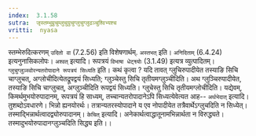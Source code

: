 ```yaml
---
index:  3.1.58
sutra:  जृस्तम्भुम्रुचुम्लुचुग्रुचुग्लुचुग्लुढञ्चुश्विभ्यश्च
vritti:  nyasa
---
```


स्तम्भेरुदित्करणम् `उदितो वा` (7.2.56) इति विशेषणार्थम्. `अस्तभत्` इति। `अनिदिताम्` (6.4.24) इत्यनुनासिकलोपः। `अश्वत्` इत्यादि। रूपत्रयं `विभाषा धेट्श्व्योः` (3.1.49) इत्यत्र व्युत्पादितम्। `ग्लुचुग्लुञ्स्वोरन्यतरोपादाने रूपत्रयं सिध्यति` इति। कथं कृत्वा ? यदि तावत् ग्लुचिरुपादीयेत तस्याङि सिचि चाग्लुचत्, अग्लोचीदित्येतद्रूपद्वयं सिध्यति; ग्लुञ्चेस्तु सिचि तृतीयमग्लुञ्चीदिति। अथ ग्लुञ्चिरुपादीयेत, तस्याङि सिचि चाग्लुचत्, अग्लुञ्चीदिति रूपद्वयं सिध्यति। ग्लुचेस्तु सिचि तृतीयमग्लोचीदिति। यद्येवम्, किमर्थमुभयोरुपादानम्, रूपत्रयं हि साध्यम्, तच्चान्यतरोपादानेऽपि सिध्यत्येवेत्यत आह-- `अर्थभेदात्` इत्यादि। तुशब्दोऽवधारणे। भिन्नो ह्यनयोरर्थः। तत्रान्यतरस्योपादाने य एव नोपादीयेत तत्रैवार्थेऽग्लुचदिति न सिध्येत्। तस्माद्भिन्नार्थत्वादद्व्योरुपादानम्। `केचित्` इत्यादि। अनेकार्थत्वाद्धातूनामभिन्नार्थता न विरुद्ध्यते। तस्मादुभयोरुपादानग्लुञ्चदिति सिद्ध्य इति।।

